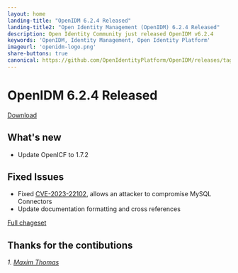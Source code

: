```yaml
---
layout: home
landing-title: "OpenIDM 6.2.4 Released"
landing-title2: "Open Identity Management (OpenIDM) 6.2.4 Released"
description: Open Identity Community just released OpenIDM v6.2.4
keywords: 'OpenIDM, Identity Management, Open Identity Platform'
imageurl: 'openidm-logo.png'
share-buttons: true
canonical: https://github.com/OpenIdentityPlatform/OpenIDM/releases/tag/6.2.4
---
```

# OpenIDM 6.2.4 Released

[Download](https://github.com/OpenIdentityPlatform/OpenIDM/releases/tag/6.2.4)

## What's new
* Update OpenICF to 1.7.2

## Fixed Issues
* Fixed [CVE-2023-22102](https://nvd.nist.gov/vuln/detail/CVE-2023-22102), allows an attacker to compromise MySQL Connectors
* Update documentation formatting and cross references 


[Full chageset](https://github.com/OpenIdentityPlatform/OpenIDM/compare/6.2.3...6.2.4)


## Thanks for the contibutions

<i id="maximthomas"><i>1. <a href="https://github.com/maximthomas" target="_blank">Maxim Thomas</a></i>


